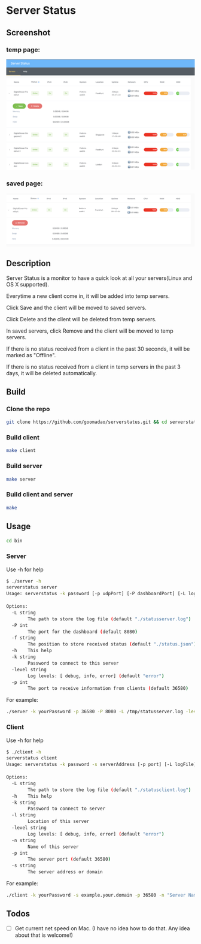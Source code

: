 # Server Status

## Screenshot

### temp page:

![temp](/screenshot/temp.png "temp")

### saved page:

![saved](screenshot/saved.png "saved")

## Description

Server Status is a monitor to have a quick look at all your servers(Linux and OS X supported).

Everytime a new client come in, it will be added into temp servers.

Click Save and the client will be moved to saved servers.

Click Delete and the client will be deleted from temp servers.

In saved servers, click Remove and the client will be moved to temp servers.

If there is no status received from a client in the past 30 seconds, it will be marked as "Offline".

If there is no status received from a client in temp servers in the past 3 days, it will be deleted automatically.

## Build

### Clone the repo

```bash
git clone https://github.com/goomadao/serverstatus.git && cd serverstatus
```

### Build client
   
```bash
make client
```

### Build server

```bash
make server
```

### Build client and server

```bash
make
```

## Usage

```bash
cd bin
```

### Server

Use -h for help
```bash
$ ./server -h
serverstatus server
Usage: serverstatus -k password [-p udpPort] [-P dashboardPort] [-L logFile] [-level logLevel] [-f statusFile]
	
Options:
  -L string
    	The path to store the log file (default "./statusserver.log")
  -P int
    	The port for the dashboard (default 8080)
  -f string
    	The position to store received status (default "./status.json")
  -h	This help
  -k string
    	Password to connect to this server
  -level string
    	Log levels: [ debug, info, error] (default "error")
  -p int
    	The port to receive information from clients (default 36580)
```

For example:
```bash
./server -k yourPassword -p 36580 -P 8080 -L /tmp/statusserver.log -level error -f /tmp/status.json
```

### Client

Use -h for help
```bash
$ ./client -h
serverstatus client
Usage: serverstatus -k password -s serverAddress [-p port] [-L logFile] [-level logLevel] [-n serverName] [-l location]

Options:
  -L string
    	The path to store the log file (default "./statusclient.log")
  -h	This help
  -k string
    	Password to connect to server
  -l string
    	Location of this server
  -level string
    	Log levels: [ debug, info, error] (default "error")
  -n string
    	Name of this server
  -p int
    	The server port (default 36580)
  -s string
    	The server address or domain
```

For example:
```bash
./client -k yourPassword -s example.your.domain -p 36580 -n "Server Name" -l "Server Location" -L /tmp/statusclient.log -level info
```

## Todos
- [ ] Get current net speed on Mac. (I have no idea how to do that. Any idea about that is welcome!)
